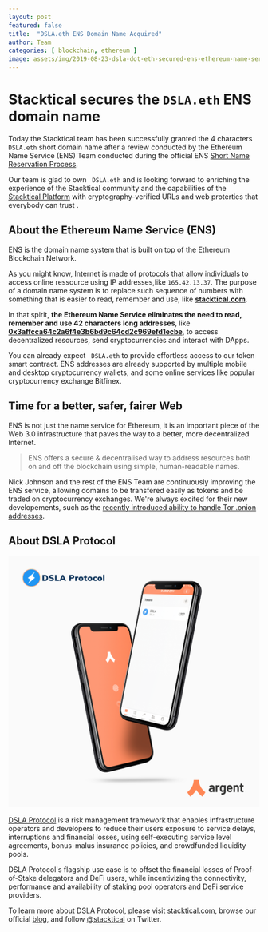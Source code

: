 ```yaml
---
layout: post
featured: false
title:  "DSLA.eth ENS Domain Name Acquired"
author: Team
categories: [ blockchain, ethereum ]
image: assets/img/2019-08-23-dsla-dot-eth-secured-ens-ethereum-name-service.jpg
---
```


# Stacktical secures the `DSLA.eth` ENS domain name

Today the Stacktical team has been successfully granted the 4 characters `DSLA.eth` short domain name after a review conducted by the Ethereum Name Service (ENS) Team conducted during the official ENS [Short Name Reservation Process](https://medium.com/the-ethereum-name-service/announcing-the-ens-3-6-character-eth-name-reservation-process-7f3cc4d13f65).

Our team is glad to own ` DSLA.eth` and is looking forward to enriching the experience of the Stacktical community and the capabilities of the [Stacktical Platform](https://dsla.network) with cryptography-verified URLs and web proterties that everybody can trust .

## About the Ethereum Name Service (ENS)

ENS is the domain name system that is built on top of the Ethereum Blockchain Network.  

As you might know, Internet is made of protocols that allow individuals to access online ressource using IP addresses,like `165.42.13.37`. The purpose of a domain name system is to replace such sequence of numbers with something that is easier to read, remember and use, like **[stacktical.com](https://stacktical.com)**.

In that spirit,  **the Ethereum Name Service eliminates the need to read, remember and use 42 characters long addresses**, like **[0x3affcca64c2a6f4e3b6bd9c64cd2c969efd1ecbe](https://etherscan.io/token/0x3affcca64c2a6f4e3b6bd9c64cd2c969efd1ecbe)**, to access decentralized resources, send cryptocurrencies and interact with DApps. 

You can already expect ` DSLA.eth` to provide effortless access to our token smart contract.
ENS addresses are already supported by multiple mobile and desktop cryptocurrency wallets, and some online services like popular cryptocurrency exchange Bitfinex.

## Time for a better, safer, fairer Web

ENS is not just the name service for Ethereum, it is an important piece of the Web 3.0 infrastructure that paves the way to a better, more decentralized Internet.

> ENS offers a secure & decentralised way to address resources both on and off the blockchain using simple, human-readable names.

Nick Johnson and the rest of the ENS Team are continuously improving the ENS service, allowing domains to be transfered easily as tokens and be traded on cryptocurrency exchanges. We're always excited for their new developements, such as the [recently introduced ability to handle Tor .onion addresses](https://medium.com/the-ethereum-name-service/ens-now-supports-tor-onion-address-resolution-9bb3bdff6217).

## About DSLA Protocol

[![DSLA Token, now on Argent wallet](/assets/img/2020-08-26-dsla-token-available-on-Argent-keyless-wallet-screenshot.jpg)](https://stacktical.com)

[DSLA Protocol](https://stacktical.com) is a risk management framework that enables infrastructure operators and developers to reduce their users exposure to service delays, interruptions and financial losses, using self-executing service level agreements, bonus-malus insurance policies, and crowdfunded liquidity pools.

DSLA Protocol's flagship use case is to offset the financial losses of Proof-of-Stake delegators and DeFi users, while incentivizing the connectivity, performance and availability of staking pool operators and DeFi service providers.

To learn more about DSLA Protocol, please visit [stacktical.com](https://stacktical.com), browse our official [blog](https://blog.stacktical.com), and follow [@stacktical](https://twitter.com/Stacktical) on Twitter.